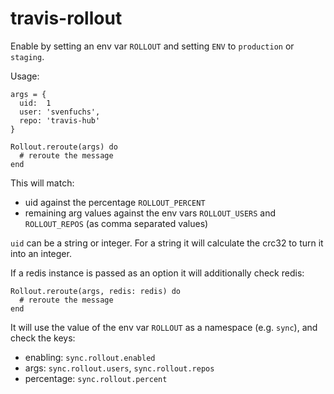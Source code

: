 # travis-rollout

Enable by setting an env var `ROLLOUT` and setting `ENV` to `production` or
`staging`.

Usage:

```
args = {
  uid:  1
  user: 'svenfuchs',
  repo: 'travis-hub'
}

Rollout.reroute(args) do
  # reroute the message
end

```

This will match:

* uid against the percentage `ROLLOUT_PERCENT`
* remaining arg values against the env vars `ROLLOUT_USERS` and `ROLLOUT_REPOS` (as comma separated values)

`uid` can be a string or integer. For a string it will calculate the crc32 to
turn it into an integer.

If a redis instance is passed as an option it will additionally check redis:

```
Rollout.reroute(args, redis: redis) do
  # reroute the message
end
```

It will use the value of the env var `ROLLOUT` as a namespace (e.g. `sync`), and check the keys:

* enabling: `sync.rollout.enabled`
* args: `sync.rollout.users`, `sync.rollout.repos`
* percentage: `sync.rollout.percent`

